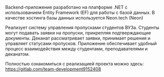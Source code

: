 Backend-приложение разработано на платформе .NET с использованием Entity Framework (EF) для работы с базой данных. В качестве хостинга базы данных используется Neon.tech (Neon)

Реализует систему управления пропусками студентов ВУЗа. Студенты могут подавать заявки на пропуски, прикрепляя подтверждающие документы. Деканат рассматривает заявки, принимает решения и управляет статусами пропусков. Приложение обеспечивает удобный процесс взаимодействия между студентами, преподавателями и деканатом.

Полностью ознакомиться с реализацией проекта можно здесь: https://gitlab.com/team-development9152408
